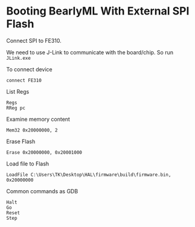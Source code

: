 # Booting BearlyML With External SPI Flash

Connect SPI to FE310.

We need to use J-Link to communicate with the board/chip. So run `JLink.exe`



To connect device

```
connect FE310
```



List Regs

```
Regs
RReg pc
```



Examine memory content

```
Mem32 0x20000000, 2
```



Erase Flash

```
Erase 0x20000000, 0x20001000
```



Load file to Flash

```
LoadFile C:\Users\TK\Desktop\HAL\firmware\build\firmware.bin, 0x20000000
```



Common commands as GDB

```
Halt
Go
Reset
Step
```

